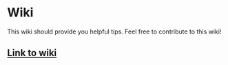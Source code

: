 # Wiki
This wiki should provide you helpful tips.
Feel free to contribute to this wiki!

## [Link to wiki](https://github.com/Felix-Petersen/wiki/wiki)
